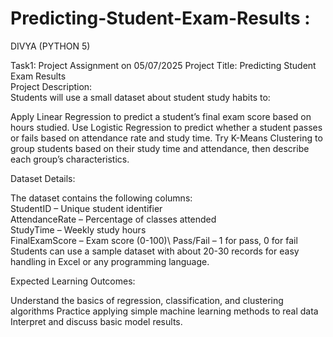 # Predicting-Student-Exam-Results :
 DIVYA (PYTHON 5)

Task1: Project Assignment on 05/07/2025
Project Title: Predicting Student Exam Results\
Project Description:\
Students will use a small dataset about student study habits to:

Apply Linear Regression to predict a student’s final exam score based on hours studied. Use Logistic Regression to predict whether a student passes or fails based on attendance rate and study time. Try K-Means Clustering to group students based on their study time and attendance, then describe each group’s characteristics.

Dataset Details:

The dataset contains the following columns:\
StudentID – Unique student identifier \
AttendanceRate – Percentage of classes attended \
StudyTime – Weekly study hours \
FinalExamScore – Exam score (0-100)\ 
Pass/Fail – 1 for pass, 0 for fail \
Students can use a sample dataset with about 20-30 records for easy handling in Excel or any programming language.

Expected Learning Outcomes:

Understand the basics of regression, classification, and clustering algorithms Practice applying simple machine learning methods to real data Interpret and discuss basic model results.
